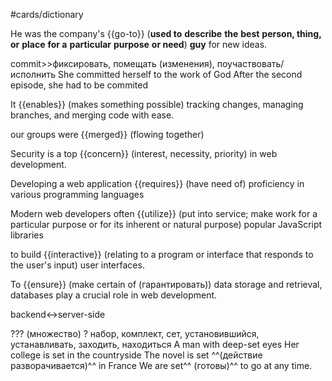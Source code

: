#cards/dictionary 

He was the company's {{go-to}} (**used to** **describe** **the** **best** **person, thing, or** **place** **for a** **particular** **purpose** **or need**) **guy** for new ideas.

commit>>фиксировать, помещать (изменения), поучаствовать/исполнить <!--SR:!2024-02-04,4,284-->
She committed herself to the work of God
After the second episode, she had to be commited <!--SR:!2024-02-10,15,261-->

It {{enables}} (makes something possible) tracking changes, managing branches, and merging code with ease. <!--SR:!2024-02-08,22,254-->

our groups were {{merged}} (flowing together) <!--SR:!2024-02-13,10,282-->

Security is a top {{concern}} (interest, neсessity, priority) in web development.

Developing a web application {{requires}} (have need of) proficiency in various programming languages <!--SR:!2024-02-10,36,270-->

Modern web developers often {{utilize}} (put into service; make work for a particular purpose or for its inherent or natural purpose) popular JavaScript libraries <!--SR:!2024-02-25,16,262-->

to build {{interactive}} (relating to a program or interface that responds to the user's input) user interfaces. <!--SR:!2024-03-23,53,272-->

To {{ensure}} (make certain of (гарантировать)) data storage and retrieval, databases play a crucial role in web development. <!--SR:!2024-03-09,45,292-->

 <!--SR:!2024-01-05,4,272!2024-01-06,4,274-->

backend↔server-side

??? (множество)
?
набор, комплект, сет, установившийся, устанавливать, заходить, находиться
A man with deep-set eyes
Her college is set in the countryside
The novel is set ^^(действие разворачивается)^^ in France
We are set^^ (готовы)^^ to go at any time. <!--SR:!2024-03-13,52,314-->